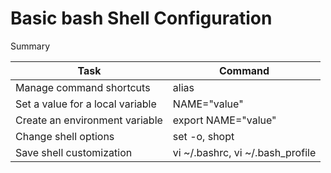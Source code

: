 # Basic bash Shell Configuration

Summary

| Task                             | Command                          |
|----------------------------------|----------------------------------|
| Manage command shortcuts         | alias                            |
| Set a value for a local variable | NAME="value"                     |
| Create an environment variable   | export NAME="value"              |
| Change shell options             | set -o, shopt                    |
| Save shell customization         | vi ~/.bashrc, vi ~/.bash_profile |
